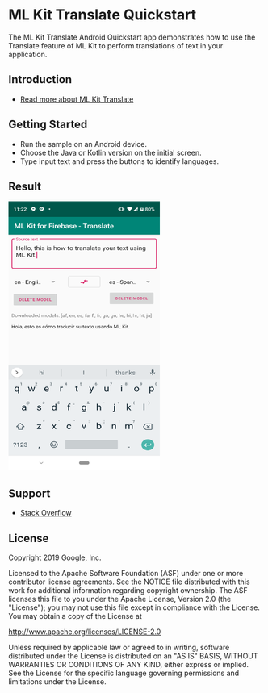 ML Kit Translate Quickstart
==============================

The ML Kit Translate Android Quickstart app demonstrates how to
use the Translate feature of ML Kit to perform translations of text in
your application.

Introduction
------------

- [Read more about ML Kit Translate](https://developers.google.com/ml-kit/language/translation)

Getting Started
---------------

- Run the sample on an Android device.
- Choose the Java or Kotlin version on the initial screen.
- Type input text and press the buttons to identify languages.

Result
-----------
<img src="app/src/screen.png" height="534" width="300"/>

Support
-------

- [Stack Overflow](https://stackoverflow.com/questions/tagged/mlkit)

License
-------

Copyright 2019 Google, Inc.

Licensed to the Apache Software Foundation (ASF) under one or more contributor
license agreements.  See the NOTICE file distributed with this work for
additional information regarding copyright ownership.  The ASF licenses this
file to you under the Apache License, Version 2.0 (the "License"); you may not
use this file except in compliance with the License.  You may obtain a copy of
the License at

  http://www.apache.org/licenses/LICENSE-2.0

Unless required by applicable law or agreed to in writing, software
distributed under the License is distributed on an "AS IS" BASIS, WITHOUT
WARRANTIES OR CONDITIONS OF ANY KIND, either express or implied.  See the
License for the specific language governing permissions and limitations under
the License.
